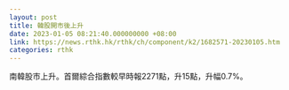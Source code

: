 ```yaml
---
layout: post
title: 韓股開市後上升
date: 2023-01-05 08:21:40.000000000 +08:00
link: https://news.rthk.hk/rthk/ch/component/k2/1682571-20230105.htm
categories: rthk
---
```


南韓股市上升。首爾綜合指數較早時報2271點，升15點，升幅0.7%。
